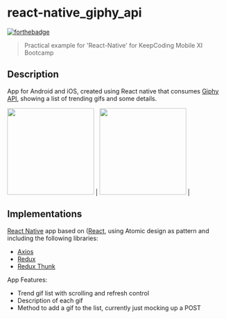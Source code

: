 # react-native_giphy_api

[![forthebadge](https://forthebadge.com/images/badges/made-with-javascript.svg)](https://forthebadge.com)

> Practical example for 'React-Native' for KeepCoding Mobile XI Bootcamp

## Description

App for Android and iOS, created using React native that consumes [Giphy API](https://developers.giphy.com/docs/api/), showing a list of trending gifs and some details. 

<img src="https://github.com/timacosta/react-native_giphy_api/github_gifs/gif_home.gif" width="200" /> |  <img src="https://github.com/timacosta/react-native_giphy_api/github_gifs/gif_add.gif" width="200" /> |

## Implementations

[React Native](https://reactnative.dev/) app based on ([React](https://es.reactjs.org/), using Atomic design as pattern and including the following libraries:

- [Axios](https://github.com/axios/axios)
- [Redux](https://github.com/reduxjs/redux) 
- [Redux Thunk](https://github.com/reduxjs/redux-thunk)

App Features:

- Trend gif list with scrolling and refresh control
- Description of each gif
- Method to add a gif to the list, currently just mocking up a POST
